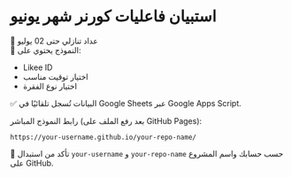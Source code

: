 # استبيان فاعليات كورنر شهر يونيو

📅 عداد تنازلي حتى 02 يوليو  
📝 النموذج يحتوي على:
- Likee ID
- اختيار توقيت مناسب
- اختيار نوع الفقرة

✅ البيانات تُسجل تلقائيًا في Google Sheets عبر Google Apps Script.

رابط النموذج المباشر (بعد رفع الملف على GitHub Pages):
```
https://your-username.github.io/your-repo-name/
```

🎯 تأكد من استبدال `your-username` و `your-repo-name` حسب حسابك واسم المشروع على GitHub.
